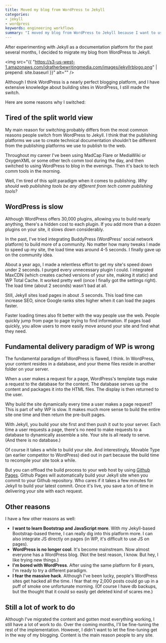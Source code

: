 ```yaml
---
title: Moved my blog from WordPress to Jekyll
categories:
- jekyll
- wordpress
keywords: engineering workflows
summary: "I moved my blog from WordPress to Jekyll because I want to use the same publishing paradigms for both tech comm and the web. Jekyll also loads more quickly."
---
```


After experimenting with Jekyll as a documentation platform for the past several months, I decided to migrate my blog from WordPress to Jekyll. 

<img src="{{ "https://s3-us-west-1.amazonaws.com/idratherbewritingmedia.com/images/jekyllrblogo.png" | prepend: site.baseurl }}" alt="" />	

Although I think WordPress is a nearly perfect blogging platform, and I have extensive knowledge about building sites in WordPress, I still made the switch. 

Here are some reasons why I switched:

## Tired of the split world view
My main reason for switching probably differs from the most common reasons people switch from WordPress to Jekyll. I think that the publishing platforms we use to create technical documentation shouldn't be different from the publishing platforms we use to publish to the web.

Throughout my career I've been using MadCap Flare or MediaWiki or OxygenXML or some other tech comm tool during the day, and then switched to using WordPress to blog in the evenings. Then it's back to tech comm tools in the morning.

Well, I'm tired of this split paradigm when it comes to publishing. *Why should web publishing tools be any different from tech comm publishing tools?*

## WordPress is slow
Although WordPress offers 30,000 plugins, allowing you to build nearly anything, there's a hidden cost to each plugin. If you add more than a dozen plugins on your site, it slows down considerably. 

In the past, I've tried integrating BuddyPress (WordPress' social network platform) to build more of a community. No matter how many tweaks I made to speed up my site, the load time was around 4-5 seconds. I finally gave up on the community idea.

About a year ago, I made a relentless effort to get my site's speed down under 2 seconds. I purged every unnecessary plugin I could. I integrated MaxCDN (which creates cached versions of your site, making it static) and WP Total Cache. It worked pretty well (once I finally got the settings right). The load time (about 2 seconds) wasn't bad at all. 

Still, Jekyll sites load pages in about .5 seconds. This load time can increase SEO, since Google ranks sites higher when it can load the pages faster. 

Faster loading times also fit better with the way people use the web. People quickly jump from page to page trying to find information. If pages load quickly, you allow users to more easily move around your site and find what they need.

## Fundamental delivery paradigm of WP is wrong

The fundamental paradigm of WordPress is flawed, I think. In WordPress, your content resides in a database, and your theme files reside in another folder on your server. 

When a user makes a request for a page, WordPress's template tags make a request to the database for the content. The database serves up the content and packages it into the HTML files. The display is then returned to the user.

Why build the site dynamically every time a user makes a page request? This is part of why WP is slow. It makes much more sense to build the entire site one time and then return the pre-built pages. 

With Jekyll, you build your site first and then push it out to your server. Each time a user requests a page, there's no need to make requests to a database to dynamically assemble a site. Your site is all ready to serve. (And there is no database.)

Of course it takes a while to build your site. And interestingly, Movable Type (an earlier competitor to WordPress) died out in part because the build time to recompile your site took a while. 

But you can offload the build process to your web host by using [Github Pages](https://pages.github.com/). Github Pages will automatically build your Jekyll site when you commit to your Github repository. Who cares if it takes a few minutes for Jekyll to build your latest commit. Once it's live, you save a ton of time in delivering your site with each request.

## Other reasons

I have a few other reasons as well: 

- **I want to learn Bootstrap and JavaScript more**. With my Jekyll-based Bootstrap-based theme, I can really dig into this platform more. I can also integrate JS directly on pages (in WP, it's difficult to use JS on pages).
- **WordPress is no longer cool**. It's become mainstream. Now almost everyone has a WordPress blog. (Not the best reason, I know. But hey, I like trying new things.)
- **I'm bored with WordPress**. After using the same platform for 8 years, I'm ready to try a different paradigm.
- **I fear the massive hack**. Although I've been lucky, people's WordPress sites get hacked all the time. I fear that my 2,000 posts could go up in a puff of smoke one unfortunate morning. (Of course I have db backups, but the thought that it could so easily get deleted kind of scares me.)

## Still a lot of work to do
Although I've migrated the content and gotten most everything working, I still have a lot of work to do. Over the coming months, I'll be fine-tuning the rest of the implementation. However, I didn't want to let the fine-tuning get in the way of my blogging. Content is the main reason people to any site.


